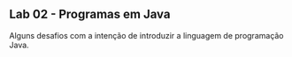 ## Lab 02 - Programas em Java
Alguns desafios com a intenção de introduzir a linguagem de programação Java.
